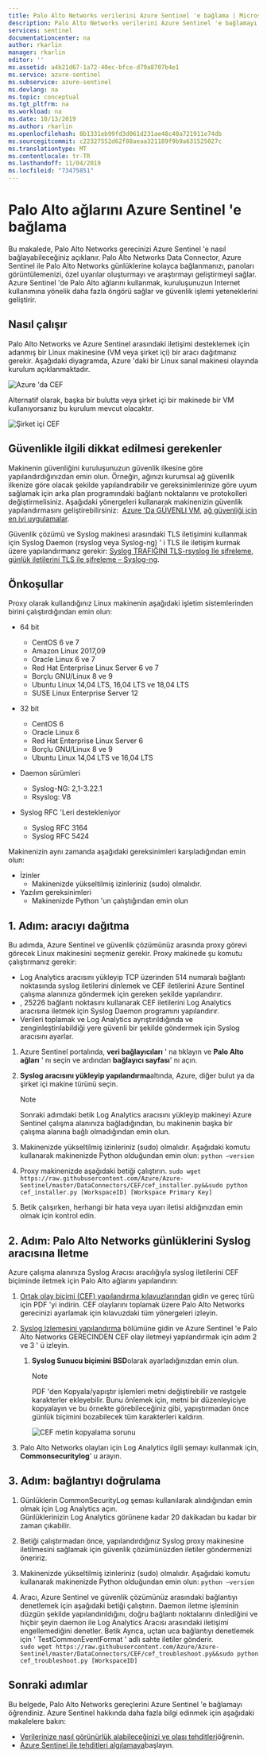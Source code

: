 ```yaml
---
title: Palo Alto Networks verilerini Azure Sentinel 'e bağlama | Microsoft Docs
description: Palo Alto Networks verilerini Azure Sentinel 'e bağlamayı öğrenin.
services: sentinel
documentationcenter: na
author: rkarlin
manager: rkarlin
editor: ''
ms.assetid: a4b21d67-1a72-40ec-bfce-d79a8707b4e1
ms.service: azure-sentinel
ms.subservice: azure-sentinel
ms.devlang: na
ms.topic: conceptual
ms.tgt_pltfrm: na
ms.workload: na
ms.date: 10/13/2019
ms.author: rkarlin
ms.openlocfilehash: 8b1331eb99fd3d061d231ae48c40a721911e74db
ms.sourcegitcommit: c22327552d62f88aeaa321189f9b9a631525027c
ms.translationtype: MT
ms.contentlocale: tr-TR
ms.lasthandoff: 11/04/2019
ms.locfileid: "73475851"
---
```

# <a name="connect-palo-alto-networks-to-azure-sentinel"></a>Palo Alto ağlarını Azure Sentinel 'e bağlama



Bu makalede, Palo Alto Networks gerecinizi Azure Sentinel 'e nasıl bağlayabileceğiniz açıklanır. Palo Alto Networks Data Connector, Azure Sentinel ile Palo Alto Networks günlüklerine kolayca bağlanmanızı, panoları görüntülemenizi, özel uyarılar oluşturmayı ve araştırmayı geliştirmeyi sağlar. Azure Sentinel 'de Palo Alto ağlarını kullanmak, kuruluşunuzun Internet kullanımına yönelik daha fazla öngörü sağlar ve güvenlik işlemi yeteneklerini geliştirir. 


## <a name="how-it-works"></a>Nasıl çalışır

Palo Alto Networks ve Azure Sentinel arasındaki iletişimi desteklemek için adanmış bir Linux makinesine (VM veya şirket içi) bir aracı dağıtmanız gerekir. Aşağıdaki diyagramda, Azure 'daki bir Linux sanal makinesi olayında kurulum açıklanmaktadır.

 ![Azure 'da CEF](./media/connect-cef/cef-syslog-azure.png)

Alternatif olarak, başka bir bulutta veya şirket içi bir makinede bir VM kullanıyorsanız bu kurulum mevcut olacaktır. 

 ![Şirket içi CEF](./media/connect-cef/cef-syslog-onprem.png)


## <a name="security-considerations"></a>Güvenlikle ilgili dikkat edilmesi gerekenler

Makinenin güvenliğini kuruluşunuzun güvenlik ilkesine göre yapılandırdığınızdan emin olun. Örneğin, ağınızı kurumsal ağ güvenlik ilkenize göre olacak şekilde yapılandırabilir ve gereksinimlerinize göre uyum sağlamak için arka plan programındaki bağlantı noktalarını ve protokolleri değiştirmelisiniz. Aşağıdaki yönergeleri kullanarak makinenizin güvenlik yapılandırmasını geliştirebilirsiniz:  [Azure 'Da GÜVENLI VM](../virtual-machines/linux/security-policy.md), [ağ güvenliği için en iyi uygulamalar](../security/fundamentals/network-best-practices.md).

Güvenlik çözümü ve Syslog makinesi arasındaki TLS iletişimini kullanmak için Syslog Daemon (rsyslog veya Syslog-ng) ' i TLS ile iletişim kurmak üzere yapılandırmanız gerekir: [Syslog TRAFIĞINI TLS-rsyslog Ile şifreleme](https://www.rsyslog.com/doc/v8-stable/tutorials/tls_cert_summary.html), [günlük iletilerini TLS ile şifreleme – Syslog-ng](https://support.oneidentity.com/technical-documents/syslog-ng-open-source-edition/3.22/administration-guide/60#TOPIC-1209298).

 
## <a name="prerequisites"></a>Önkoşullar
Proxy olarak kullandığınız Linux makinenin aşağıdaki işletim sistemlerinden birini çalıştırdığından emin olun:

- 64 bit
  - CentOS 6 ve 7
  - Amazon Linux 2017,09
  - Oracle Linux 6 ve 7
  - Red Hat Enterprise Linux Server 6 ve 7
  - Borçlu GNU/Linux 8 ve 9
  - Ubuntu Linux 14,04 LTS, 16,04 LTS ve 18,04 LTS
  - SUSE Linux Enterprise Server 12
- 32 bit
   - CentOS 6
   - Oracle Linux 6
   - Red Hat Enterprise Linux Server 6
   - Borçlu GNU/Linux 8 ve 9
   - Ubuntu Linux 14,04 LTS ve 16,04 LTS
 
 - Daemon sürümleri
   - Syslog-NG: 2,1-3.22.1
   - Rsyslog: V8
  
 - Syslog RFC 'Leri destekleniyor
   - Syslog RFC 3164
   - Syslog RFC 5424
 
Makinenizin aynı zamanda aşağıdaki gereksinimleri karşıladığından emin olun: 
- İzinler
    - Makinenizde yükseltilmiş izinleriniz (sudo) olmalıdır. 
- Yazılım gereksinimleri
    - Makinenizde Python 'un çalıştığından emin olun
## <a name="step-1-deploy-the-agent"></a>1\. Adım: aracıyı dağıtma

Bu adımda, Azure Sentinel ve güvenlik çözümünüz arasında proxy görevi görecek Linux makinesini seçmeniz gerekir. Proxy makinede şu komutu çalıştırmanız gerekir:
- Log Analytics aracısını yükleyip TCP üzerinden 514 numaralı bağlantı noktasında syslog iletilerini dinlemek ve CEF iletilerini Azure Sentinel çalışma alanınıza göndermek için gereken şekilde yapılandırır.
- , 25226 bağlantı noktasını kullanarak CEF iletilerini Log Analytics aracısına iletmek için Syslog Daemon programını yapılandırır.
- Verileri toplamak ve Log Analytics ayrıştırıldığında ve zenginleştirılabildiği yere güvenli bir şekilde göndermek için Syslog aracısını ayarlar.
 
 
1. Azure Sentinel portalında, **veri bağlayıcıları** ' na tıklayın ve **Palo Alto ağları** ' nı seçin ve ardından **bağlayıcı sayfası**' nı açın. 

1. **Syslog aracısını yükleyip yapılandırma**altında, Azure, diğer bulut ya da şirket içi makine türünü seçin. 
   > [!NOTE]
   > Sonraki adımdaki betik Log Analytics aracısını yükleyip makineyi Azure Sentinel çalışma alanınıza bağladığından, bu makinenin başka bir çalışma alanına bağlı olmadığından emin olun.
1. Makinenizde yükseltilmiş izinleriniz (sudo) olmalıdır. Aşağıdaki komutu kullanarak makinenizde Python olduğundan emin olun: `python –version`

1. Proxy makinenizde aşağıdaki betiği çalıştırın.
   `sudo wget https://raw.githubusercontent.com/Azure/Azure-Sentinel/master/DataConnectors/CEF/cef_installer.py&&sudo python cef_installer.py [WorkspaceID] [Workspace Primary Key]`
1. Betik çalışırken, herhangi bir hata veya uyarı iletisi aldığınızdan emin olmak için kontrol edin.


 
## <a name="step-2-forward-palo-alto-networks-logs-to-the-syslog-agent"></a>2\. Adım: Palo Alto Networks günlüklerini Syslog aracısına Iletme

Azure çalışma alanınıza Syslog Aracısı aracılığıyla syslog iletilerini CEF biçiminde iletmek için Palo Alto ağlarını yapılandırın:
1.  [Ortak olay biçimi (CEF) yapılandırma kılavuzlarından](https://docs.paloaltonetworks.com/resources/cef) gidin ve gereç türü için PDF 'yi indirin. CEF olaylarını toplamak üzere Palo Alto Networks gerecinizi ayarlamak için kılavuzdaki tüm yönergeleri izleyin. 

1.  [Syslog Izlemesini yapılandırma](https://aka.ms/asi-syslog-paloalto-forwarding) bölümüne gidin ve Azure Sentinel 'e Palo Alto Networks GERECINDEN CEF olay iletmeyi yapılandırmak için adım 2 ve 3 ' ü izleyin.

    1. **Syslog Sunucu biçimini** **BSD**olarak ayarladığınızdan emin olun.

       > [!NOTE]
       > PDF 'den Kopyala/yapıştır işlemleri metni değiştirebilir ve rastgele karakterler ekleyebilir. Bunu önlemek için, metni bir düzenleyiciye kopyalayın ve bu örnekte görebileceğiniz gibi, yapıştırmadan önce günlük biçimini bozabilecek tüm karakterleri kaldırın.
 
        ![CEF metin kopyalama sorunu](./media/connect-cef/paloalto-text-prob1.png)

2. Palo Alto Networks olayları için Log Analytics ilgili şemayı kullanmak için, **Commonsecuritylog**' u arayın.

## <a name="step-3-validate-connectivity"></a>3\. Adım: bağlantıyı doğrulama

1. Günlüklerin CommonSecurityLog şeması kullanılarak alındığından emin olmak için Log Analytics açın.<br> Günlüklerinizin Log Analytics görünene kadar 20 dakikadan bu kadar bir zaman çıkabilir. 

1. Betiği çalıştırmadan önce, yapılandırdığınız Syslog proxy makinesine iletilmesini sağlamak için güvenlik çözümünüzden iletiler göndermenizi öneririz. 
1. Makinenizde yükseltilmiş izinleriniz (sudo) olmalıdır. Aşağıdaki komutu kullanarak makinenizde Python olduğundan emin olun: `python –version`
1. Aracı, Azure Sentinel ve güvenlik çözümünüz arasındaki bağlantıyı denetlemek için aşağıdaki betiği çalıştırın. Daemon iletme işleminin düzgün şekilde yapılandırıldığını, doğru bağlantı noktalarını dinlediğini ve hiçbir şeyin daemon ile Log Analytics Aracısı arasındaki iletişimi engellemediğini denetler. Betik Ayrıca, uçtan uca bağlantıyı denetlemek için ' TestCommonEventFormat ' adlı sahte iletiler gönderir. <br>
 `sudo wget https://raw.githubusercontent.com/Azure/Azure-Sentinel/master/DataConnectors/CEF/cef_troubleshoot.py&&sudo python cef_troubleshoot.py [WorkspaceID]`







## <a name="next-steps"></a>Sonraki adımlar
Bu belgede, Palo Alto Networks gereçlerini Azure Sentinel 'e bağlamayı öğrendiniz. Azure Sentinel hakkında daha fazla bilgi edinmek için aşağıdaki makalelere bakın:
- [Verilerinize nasıl görünürlük alabileceğinizi ve olası tehditleri](quickstart-get-visibility.md)öğrenin.
- [Azure Sentinel ile tehditleri algılamaya](tutorial-detect-threats-built-in.md)başlayın.

